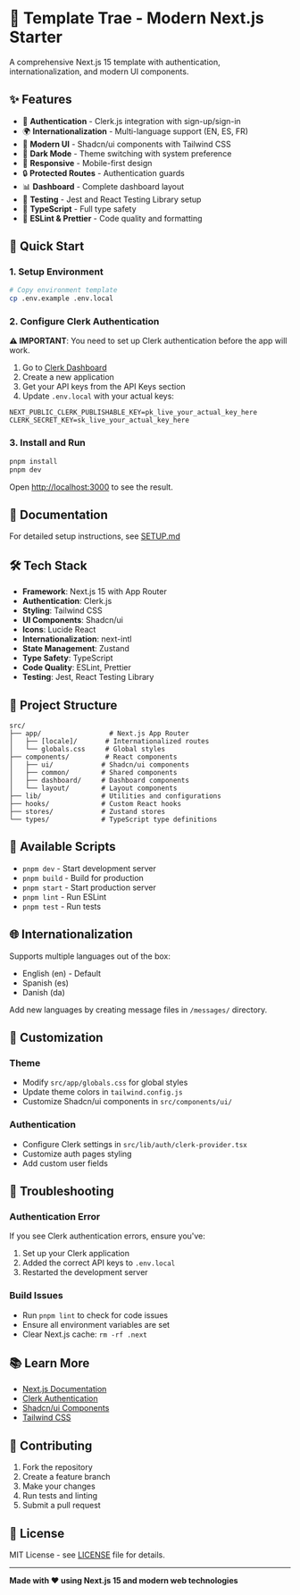 # 🚀 Template Trae - Modern Next.js Starter

A comprehensive Next.js 15 template with authentication, internationalization, and modern UI components.

## ✨ Features

- 🔐 **Authentication** - Clerk.js integration with sign-up/sign-in
- 🌍 **Internationalization** - Multi-language support (EN, ES, FR)
- 🎨 **Modern UI** - Shadcn/ui components with Tailwind CSS
- 🌙 **Dark Mode** - Theme switching with system preference
- 📱 **Responsive** - Mobile-first design
- 🔒 **Protected Routes** - Authentication guards
- 📊 **Dashboard** - Complete dashboard layout
- 🧪 **Testing** - Jest and React Testing Library setup
- 📝 **TypeScript** - Full type safety
- 🎯 **ESLint & Prettier** - Code quality and formatting

## 🚀 Quick Start

### 1. Setup Environment

```bash
# Copy environment template
cp .env.example .env.local
```

### 2. Configure Clerk Authentication

**⚠️ IMPORTANT**: You need to set up Clerk authentication before the app will work.

1. Go to [Clerk Dashboard](https://dashboard.clerk.com)
2. Create a new application
3. Get your API keys from the API Keys section
4. Update `.env.local` with your actual keys:

```env
NEXT_PUBLIC_CLERK_PUBLISHABLE_KEY=pk_live_your_actual_key_here
CLERK_SECRET_KEY=sk_live_your_actual_key_here
```

### 3. Install and Run

```bash
pnpm install
pnpm dev
```

Open [http://localhost:3000](http://localhost:3000) to see the result.

## 📖 Documentation

For detailed setup instructions, see [SETUP.md](./SETUP.md)

## 🛠️ Tech Stack

- **Framework**: Next.js 15 with App Router
- **Authentication**: Clerk.js
- **Styling**: Tailwind CSS
- **UI Components**: Shadcn/ui
- **Icons**: Lucide React
- **Internationalization**: next-intl
- **State Management**: Zustand
- **Type Safety**: TypeScript
- **Code Quality**: ESLint, Prettier
- **Testing**: Jest, React Testing Library

## 📁 Project Structure

```
src/
├── app/                 # Next.js App Router
│   ├── [locale]/       # Internationalized routes
│   └── globals.css     # Global styles
├── components/         # React components
│   ├── ui/            # Shadcn/ui components
│   ├── common/        # Shared components
│   ├── dashboard/     # Dashboard components
│   └── layout/        # Layout components
├── lib/               # Utilities and configurations
├── hooks/             # Custom React hooks
├── stores/            # Zustand stores
└── types/             # TypeScript type definitions
```

## 🔧 Available Scripts

- `pnpm dev` - Start development server
- `pnpm build` - Build for production
- `pnpm start` - Start production server
- `pnpm lint` - Run ESLint
- `pnpm test` - Run tests

## 🌐 Internationalization

Supports multiple languages out of the box:
- English (en) - Default
- Spanish (es)
- Danish (da)

Add new languages by creating message files in `/messages/` directory.

## 🎨 Customization

### Theme
- Modify `src/app/globals.css` for global styles
- Update theme colors in `tailwind.config.js`
- Customize Shadcn/ui components in `src/components/ui/`

### Authentication
- Configure Clerk settings in `src/lib/auth/clerk-provider.tsx`
- Customize auth pages styling
- Add custom user fields

## 🚨 Troubleshooting

### Authentication Error
If you see Clerk authentication errors, ensure you've:
1. Set up your Clerk application
2. Added the correct API keys to `.env.local`
3. Restarted the development server

### Build Issues
- Run `pnpm lint` to check for code issues
- Ensure all environment variables are set
- Clear Next.js cache: `rm -rf .next`

## 📚 Learn More

- [Next.js Documentation](https://nextjs.org/docs)
- [Clerk Authentication](https://clerk.com/docs)
- [Shadcn/ui Components](https://ui.shadcn.com)
- [Tailwind CSS](https://tailwindcss.com/docs)

## 🤝 Contributing

1. Fork the repository
2. Create a feature branch
3. Make your changes
4. Run tests and linting
5. Submit a pull request

## 📄 License

MIT License - see [LICENSE](LICENSE) file for details.

---

**Made with ❤️ using Next.js 15 and modern web technologies**
